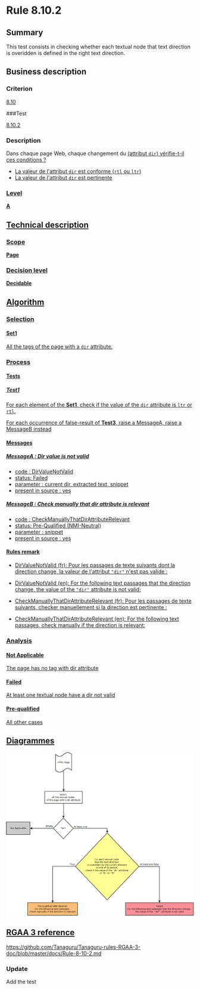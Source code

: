 # Rule 8.10.2

## Summary

This test consists in checking whether each textual node that text direction is overidden is defined in the right text direction.

## Business description

### Criterion

[8.10](http://references.modernisation.gouv.fr/rgaa/criteres.html#crit-8-10)

###Test

[8.10.2](http://references.modernisation.gouv.fr/rgaa/criteres.html#test-8-10-2)

### Description

Dans chaque page Web, chaque changement du <a href="http://references.modernisation.gouv.fr/rgaa/glossaire.html#sens-de-lecture"> (attribut `dir`) vérifie-t-il ces conditions ? 
 
 *  La valeur de l'attribut `dir` est conforme (`rtl` ou `ltr`) 
 *  La valeur de l'attribut `dir` est pertinente 

### Level

**A**

## Technical description

### Scope

**Page**

### Decision level

**Decidable**

## Algorithm

### Selection

#### Set1

All the tags of the page with a `dir` attribute.

### Process

#### Tests

##### Test1

For each element of the **Set1**, check if the value of the `dir` attribute is `ltr` or `rtl`.

For each occurrence of false-result of **Test3**, raise a MessageA, raise a MessageB instead

#### Messages

##### MessageA : Dir value is not valid

-   code : DirValueNotValid
-   status: Failed
-   parameter : current dir, extracted text, snippet
-   present in source : yes

##### MessageB : Check manually that dir attribute is relevant

-   code : CheckManuallyThatDirAttributeRelevant
-   status: Pre-Qualified (NMI-Neutral)
-   parameter : snippet
-   present in source : yes

#### Rules remark

 * DirValueNotValid (fr): Pour les passages de texte suivants dont la direction change, la valeur de l'attribut `"dir"` n'est pas valide :
 * DirValueNotValid (en): For the following text passages that the direction change, the value of the `"dir"` attribute is not valid:

 * CheckManuallyThatDirAttributeRelevant (fr): Pour les passages de texte suivants, checker manuellement si la direction est pertinente :
 * CheckManuallyThatDirAttributeRelevant (en): For the following text passages, check manually if the direction is relevant:

### Analysis

#### Not Applicable

The page has no tag with dir attribute

#### Failed

At least one textual node have a dir not valid

#### Pre-qualified

All other cases

## Diagrammes

![](https://raw.githubusercontent.com/Tanaguru/RGAA3-2016/master/docs/Diagrammes/Test8-10-2.png?token=AI6sA57VXN_X_hm-q-M-uAogR_4dFhQYks5Y-ivKwA%3D%3D)

## RGAA 3 reference

https://github.com/Tanaguru/Tanaguru-rules-RGAA-3-doc/blob/master/docs/Rule-8-10-2.md

### Update

Add the test

